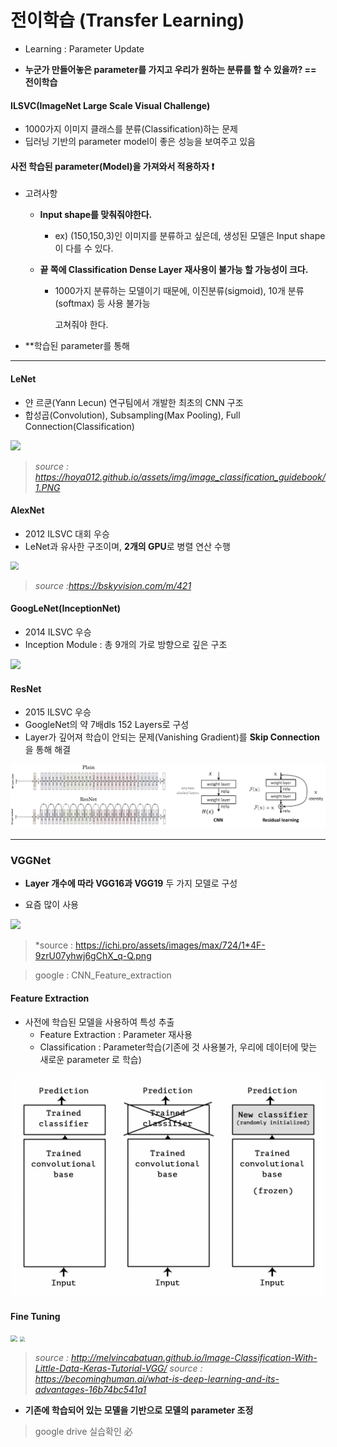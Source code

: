 # 전이학습 (Transfer Learning)

* Learning :  Parameter Update

* **누군가 만들어놓은 parameter를 가지고 우리가 원하는 분류를 할 수 있을까? == 전이학습**

#### ILSVC(ImageNet Large Scale Visual Challenge)

* 1000가지 이미지 클래스를 분류(Classification)하는 문제
* 딥러닝 기반의 parameter model이 좋은 성능을 보여주고 있음

#### 사전 학습된 parameter(Model)을 가져와서 적용하자 :heavy_exclamation_mark:

* 고려사항

  * **Input shape를 맞춰줘야한다.**

    * ex) (150,150,3)인 이미지를 분류하고 싶은데, 생성된 모델은 Input shape이 다를 수 있다.

  * **끝 쪽에 Classification Dense Layer 재사용이 불가능 할 가능성이 크다.**
    * 1000가지 분류하는 모델이기 때문에, 이진분류(sigmoid), 10개 분류(softmax) 등 사용 불가능

      고쳐줘야 한다.

* **학습된 parameter를 통해 

---

#### LeNet

* 얀 르쿤(Yann Lecun) 연구팀에서 개발한 최초의 CNN 구조
* 합성곱(Convolution), Subsampling(Max Pooling), Full Connection(Classification)

![](https://hoya012.github.io/assets/img/image_classification_guidebook/1.PNG)

> *source : https://hoya012.github.io/assets/img/image_classification_guidebook/1.PNG*

#### AlexNet

* 2012 ILSVC 대회 우승
* LeNet과 유사한 구조이며, **2개의 GPU**로 병렬 연산 수행

<img src="https://img1.daumcdn.net/thumb/R1280x0/?scode=mtistory2&fname=https%3A%2F%2Ft1.daumcdn.net%2Fcfile%2Ftistory%2F99FEB93C5C80B5192E" style="zoom: 80%;" />

> *source :https://bskyvision.com/m/421*

#### GoogLeNet(InceptionNet)

* 2014 ILSVC 우승
* Inception Module : 총 9개의 가로 방향으로 깊은 구조

![](https://miro.medium.com/max/700/0*rbWRzjKvoGt9W3Mf.png)



#### ResNet

* 2015 ILSVC 우승
* GoogleNet의 약 7배dls 152 Layers로 구성
* Layer가 깊어져 학습이 안되는 문제(Vanishing Gradient)를 **Skip Connection**을 통해 해결

![](https://github.com/soowoong0329/TIL/blob/master/img/DL/resnet.PNG?raw=true)

---

### VGGNet

* **Layer 개수에 따라 VGG16과 VGG19** 두 가지 모델로 구성

* 요즘 많이 사용

![](https://ichi.pro/assets/images/max/724/1*4F-9zrU07yhwj6gChX_q-Q.png)

> *source : https://ichi.pro/assets/images/max/724/1*4F-9zrU07yhwj6gChX_q-Q.png



> google : CNN_Feature_extraction



#### Feature Extraction

* 사전에 학습된 모델을 사용하여 특성 추출
  *  Feature Extraction : Parameter 재사용
  * Classification : Parameter학습(기존에 것 사용불가, 우리에 데이터에 맞는 새로운 parameter 로 학습)

![](https://github.com/soowoong0329/TIL/blob/master/img/DL/feature_extraction.PNG?raw=true)



#### Fine Tuning 
<img src="https://miro.medium.com/max/800/0*Eyhhx33AK58cHDXZ.png" style="zoom:67%;" />

<img src="https://blog.keras.io/img/imgclf/vgg16_modified.png" style="zoom:50%;" />

> *source : http://melvincabatuan.github.io/Image-Classification-With-Little-Data-Keras-Tutorial-VGG/*
> *source : https://becominghuman.ai/what-is-deep-learning-and-its-advantages-16b74bc541a1*

* **기존에 학습되어 있는 모델을 기반으로 모델의 parameter 조정**

> google drive 실습확인 必
